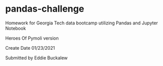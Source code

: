 # pandas-challenge

Homework for Georgia Tech data bootcamp utilizing Pandas and Jupyter Notebook

Heroes Of Pymoli version

Create Date 01/23/2021

Submitted by Eddie Buckalew
